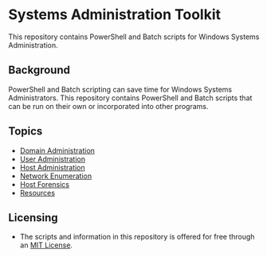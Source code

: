 # Systems Administration Toolkit

This repository contains PowerShell and Batch scripts for Windows Systems Administration.

## Background

PowerShell and Batch scripting can save time for Windows Systems Administrators. This repository contains PowerShell and Batch scripts that can be run on their own or incorporated into other programs. 

## Topics
- [Domain Administration](/docs/Domain-Administration.md)
- [User Administration](/docs/User-Administration.md)
- [Host Administration](/docs/Host-Administration.md)
- [Network Enumeration](/docs/Network-Enumeration.md)
- [Host Forensics](/docs/Host-Forensics.md)
- [Resources](/docs/Resources.md)

## Licensing

- The scripts and information in this repository is offered for free through an [MIT License](./LICENSE).